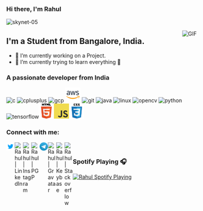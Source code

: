 ### Hi there, I'm Rahul 

<p align="left"> <img src="https://komarev.com/ghpvc/?username=skynet-05" alt="skynet-05" /> </p>

<img align="right" alt="GIF" src="https://i.pinimg.com/originals/e4/26/70/e426702edf874b181aced1e2fa5c6cde.gif" />


## I'm a Student from Bangalore, India.
- 🔭 I’m currently working on a Project.
- 🌱 I’m currently trying to learn everything 🤣

### A passionate developer from India
<p align="left"><img src="https://devicons.github.io/devicon/devicon.git/icons/c/c-original.svg" alt="c" width="40" height="40"/> <img src="https://devicons.github.io/devicon/devicon.git/icons/cplusplus/cplusplus-original.svg" alt="cplusplus" width="40" height="40"/> <img src="https://www.vectorlogo.zone/logos/google_cloud/google_cloud-icon.svg" alt="gcp" width="40" height="40"/> <img src="https://raw.githubusercontent.com/github/explore/fbceb94436312b6dacde68d122a5b9c7d11f9524/topics/aws/aws.png" alt="aws" width="40" height="40"/>  <img src="https://www.vectorlogo.zone/logos/git-scm/git-scm-icon.svg" alt="git" width="40" height="40"/> <img src="https://devicons.github.io/devicon/devicon.git/icons/java/java-original-wordmark.svg" alt="java" width="40" height="40"/> <img src="https://devicons.github.io/devicon/devicon.git/icons/linux/linux-original.svg" alt="linux" width="40" height="40"/> <img src="https://www.vectorlogo.zone/logos/opencv/opencv-icon.svg" alt="opencv" width="40" height="40"/> <img src="https://devicons.github.io/devicon/devicon.git/icons/python/python-original.svg" alt="python" width="40" height="40"/> <img src="https://www.vectorlogo.zone/logos/tensorflow/tensorflow-icon.svg" alt="tensorflow" width="40" height="40"/><img src="https://raw.githubusercontent.com/github/explore/80688e429a7d4ef2fca1e82350fe8e3517d3494d/topics/html/html.png" alt="html5" width="40" height="40"/><img src="https://raw.githubusercontent.com/github/explore/80688e429a7d4ef2fca1e82350fe8e3517d3494d/topics/javascript/javascript.png" alt="javascript" width="40" height="40"/><img src="https://raw.githubusercontent.com/github/explore/80688e429a7d4ef2fca1e82350fe8e3517d3494d/topics/css/css.png" alt="css3" width="40" height="40"/></p>

<!--- <p><img align="left" src="https://github-readme-stats.vercel.app/api/top-langs/?username=skynet-05&layout=compact&hide=html" alt="skynet-05" /></p> --->

<!--- <p>&nbsp;<img align="center" src="https://github-readme-stats.vercel.app/api?username=skynet-05&show_icons=true" alt="skynet-05" /></p> --->

### Connect with me:

[<img align="left" alt="Rahul | Twitter" width="22px" src="https://raw.githubusercontent.com/github/explore/80688e429a7d4ef2fca1e82350fe8e3517d3494d/topics/twitter/twitter.png" />][twitter]
[<img align="left" alt="Rahul | LinkedIn" width="22px" src="https://media-exp1.licdn.com/dms/image/C4D0BAQGyOWvr4W0Pow/company-logo_200_200/0/1590003577120?e=1616025600&v=beta&t=bU60oXkU2qSSfHoWOro4oZyZlr0O9ZwfSXsfDoC9lVY" />][linkedin]
[<img align="left" alt="Rahul | Instagram" width="22px" src="https://play-lh.googleusercontent.com/c2DcVsBUhJb3UlAGABHwafpuhstHwORpVwWZ0RvWY7NPrgdtT2o4JRhcyO49ehhUNRca=s180-rw" />][instagram]
[<img align="left" alt="Rahul | PGP" width="22px" src="https://www.iconattitude.com/icons/open_icon_library/xfce4-style/png/256/application-pgp-keys.png" />][pgp]
[<img align="left" alt="Rahul | Telegram" width="22px" src="https://raw.githubusercontent.com/github/explore/80688e429a7d4ef2fca1e82350fe8e3517d3494d/topics/telegram/telegram.png" />][telegram]
[<img align="left" alt="Rahul | Gravatar" width="22px" src="https://cdn.wpbeginner.com/wp-content/uploads/2012/08/gravatarlogo.jpg" />][gravatar]
[<img align="left" alt="Rahul | Keybase" width="22px" src="https://upload.wikimedia.org/wikipedia/commons/thumb/b/bb/Keybase_logo_official.svg/300px-Keybase_logo_official.svg.png" />][keybase]
[<img align="left" alt="Rahul | Stackoverflow" width="22px" src="https://pbs.twimg.com/profile_images/1220067947798024192/30eZhfxx_400x400.png" />][stackoverflow]

<br />

### Spotify Playing 🎧
[<img src="https://spotify-now-playing.skynet-05.vercel.app/api/spotify-playing" alt="Rahul Spotify Playing" width="350" />](https://open.spotify.com/user/skynet_98)

[twitter]: https://twitter.com/_rare_10
[instagram]: https://instagram.com/_rare_10
[linkedin]: https://linkedin.com/in/rarev10
[pgp]: http://bit.ly/skynetpgp
[telegram]: https://t.me/skynet05
[gravatar]: https://en.gravatar.com/rareskynet
[keybase]: https://keybase.io/notonline
[stackoverflow]: https://stackoverflow.com/users/14838303/notonline
